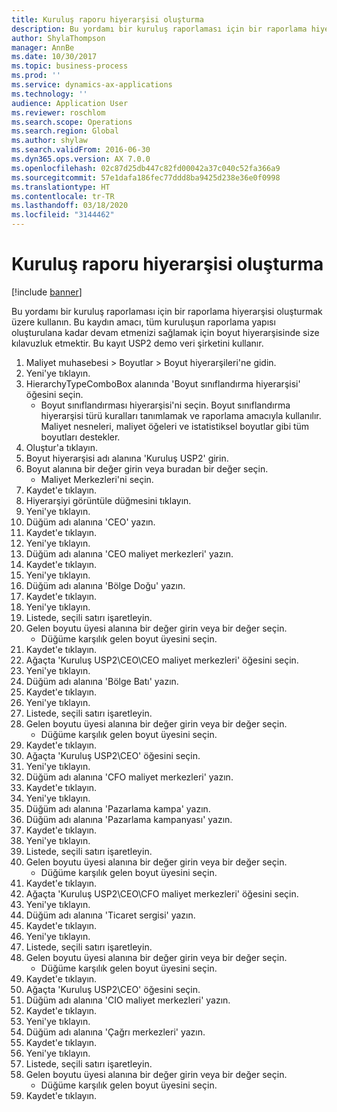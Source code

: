 ```yaml
---
title: Kuruluş raporu hiyerarşisi oluşturma
description: Bu yordamı bir kuruluş raporlaması için bir raporlama hiyerarşisi oluşturmak üzere kullanın.
author: ShylaThompson
manager: AnnBe
ms.date: 10/30/2017
ms.topic: business-process
ms.prod: ''
ms.service: dynamics-ax-applications
ms.technology: ''
audience: Application User
ms.reviewer: roschlom
ms.search.scope: Operations
ms.search.region: Global
ms.author: shylaw
ms.search.validFrom: 2016-06-30
ms.dyn365.ops.version: AX 7.0.0
ms.openlocfilehash: 02c87d25db447c82fd00042a37c040c52fa366a9
ms.sourcegitcommit: 57e1dafa186fec77ddd8ba9425d238e36e0f0998
ms.translationtype: HT
ms.contentlocale: tr-TR
ms.lasthandoff: 03/18/2020
ms.locfileid: "3144462"
---
```

# <a name="create-an-organization-report-hierarchy"></a>Kuruluş raporu hiyerarşisi oluşturma

[!include [banner](../../includes/banner.md)]

Bu yordamı bir kuruluş raporlaması için bir raporlama hiyerarşisi oluşturmak üzere kullanın. Bu kaydın amacı, tüm kuruluşun raporlama yapısı oluşturulana kadar devam etmenizi sağlamak için boyut hiyerarşisinde size kılavuzluk etmektir. Bu kayıt USP2 demo veri şirketini kullanır.

1. Maliyet muhasebesi > Boyutlar > Boyut hiyerarşileri'ne gidin.
2. Yeni'ye tıklayın.
3. HierarchyTypeComboBox alanında 'Boyut sınıflandırma hiyerarşisi' öğesini seçin.
    * Boyut sınıflandırması hiyerarşisi'ni seçin. Boyut sınıflandırma hiyerarşisi türü kuralları tanımlamak ve raporlama amacıyla kullanılır. Maliyet nesneleri, maliyet öğeleri ve istatistiksel boyutlar gibi tüm boyutları destekler.  
4. Oluştur'a tıklayın.
5. Boyut hiyerarşisi adı alanına 'Kuruluş USP2' girin.
6. Boyut alanına bir değer girin veya buradan bir değer seçin.
    * Maliyet Merkezleri'ni seçin.  
7. Kaydet'e tıklayın.
8. Hiyerarşiyi görüntüle düğmesini tıklayın.
9. Yeni'ye tıklayın.
10. Düğüm adı alanına 'CEO' yazın.
11. Kaydet'e tıklayın.
12. Yeni'ye tıklayın.
13. Düğüm adı alanına 'CEO maliyet merkezleri' yazın.
14. Kaydet'e tıklayın.
15. Yeni'ye tıklayın.
16. Düğüm adı alanına 'Bölge Doğu' yazın.
17. Kaydet'e tıklayın.
18. Yeni'ye tıklayın.
19. Listede, seçili satırı işaretleyin.
20. Gelen boyutu üyesi alanına bir değer girin veya bir değer seçin.
    * Düğüme karşılık gelen boyut üyesini seçin.  
21. Kaydet'e tıklayın.
22. Ağaçta 'Kuruluş USP2\CEO\CEO maliyet merkezleri' öğesini seçin.
23. Yeni'ye tıklayın.
24. Düğüm adı alanına 'Bölge Batı' yazın.
25. Kaydet'e tıklayın.
26. Yeni'ye tıklayın.
27. Listede, seçili satırı işaretleyin.
28. Gelen boyutu üyesi alanına bir değer girin veya bir değer seçin.
    * Düğüme karşılık gelen boyut üyesini seçin.  
29. Kaydet'e tıklayın.
30. Ağaçta 'Kuruluş USP2\CEO' öğesini seçin.
31. Yeni'ye tıklayın.
32. Düğüm adı alanına 'CFO maliyet merkezleri' yazın.
33. Kaydet'e tıklayın.
34. Yeni'ye tıklayın.
35. Düğüm adı alanına 'Pazarlama kampa' yazın.
36. Düğüm adı alanına 'Pazarlama kampanyası' yazın.
37. Kaydet'e tıklayın.
38. Yeni'ye tıklayın.
39. Listede, seçili satırı işaretleyin.
40. Gelen boyutu üyesi alanına bir değer girin veya bir değer seçin.
    * Düğüme karşılık gelen boyut üyesini seçin.  
41. Kaydet'e tıklayın.
42. Ağaçta 'Kuruluş USP2\CEO\CFO maliyet merkezleri' öğesini seçin.
43. Yeni'ye tıklayın.
44. Düğüm adı alanına 'Ticaret sergisi' yazın.
45. Kaydet'e tıklayın.
46. Yeni'ye tıklayın.
47. Listede, seçili satırı işaretleyin.
48. Gelen boyutu üyesi alanına bir değer girin veya bir değer seçin.
    * Düğüme karşılık gelen boyut üyesini seçin.  
49. Kaydet'e tıklayın.
50. Ağaçta 'Kuruluş USP2\CEO' öğesini seçin.
51. Düğüm adı alanına 'CIO maliyet merkezleri' yazın.
52. Kaydet'e tıklayın.
53. Yeni'ye tıklayın.
54. Düğüm adı alanına 'Çağrı merkezleri' yazın.
55. Kaydet'e tıklayın.
56. Yeni'ye tıklayın.
57. Listede, seçili satırı işaretleyin.
58. Gelen boyutu üyesi alanına bir değer girin veya bir değer seçin.
    * Düğüme karşılık gelen boyut üyesini seçin.  
59. Kaydet'e tıklayın.


